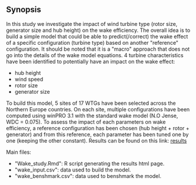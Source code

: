 ## Synopsis

In this study we investigate the impact of wind turbine type (rotor size, generator size and hub height) on the wake efficiency. The overall idea is to build a simple model that could be able to predict(/correct) the wake effect of a specific configuration (turbine type) based on another "reference" configuration. It should be noted that it is a "macro" approach that does not go into the details of the wake model equations.
4 turbine characteristics have been identified to potentially have an impact on the wake effect:

* hub height
* wind speed
* rotor size
* generator size

To build this model, 5 sites of 17 WTGs have been selected across the Northern Europe countries. On each site,
multiple configurations have been computed using winPRO 3.1 with the standard wake model (N.O Jense, WDC = 0.075). 
To assess the impact of each parameters on wake efficiency, a reference configuration has been chosen (hub height + rotor + generator) and from this reference, each parameter has been tuned one by one (keeping the other constant).
Results can be found on this link: [results](https://umercia.github.io/wake/Wake_study_pdf.html)

Main files:  
* "Wake_study.Rmd": R script generating the results html page.
* "wake_input.csv": data used to build the model.
* "wake_benshmark.csv": data used to benshmark the model.

